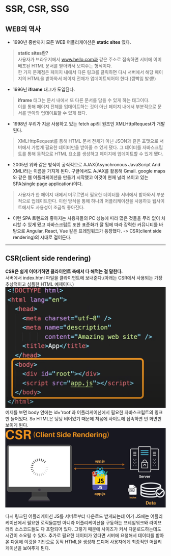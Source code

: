 # SSR, CSR, SSG

## WEB의 역사  

- 1990년 중반까지 모든 WEB 어플리케이션은 **static sites** 였다.
>**static sites란?**  
>사용자가 브라우저에서 www.hello.com과 같은 주소로 접속하면 서버에 이미 배포된 HTML 문서를 받아와서 보여주는 형식이다.   
>한 가지 문제점은 페이지 내에서 다른 링크를 클릭하면 다시 서버에서 해당 페이지의 HTML을 받아와서 페이지 전체가 업데이트되어야 한다.(깜빡임 발생!)

- 1996년 **iframe** 태그가 도입된다.
>**iframe** 태그는 문서 내에서 또 다른 문서를 담을 수 있게 하는 태그이다.  
>이를 통해 페이지 전체를 업데이트하는 것이 아닌 페이지 내에서 부분적으로 문서를 받아와 업데이트할 수 있게 됐다.

- 1998년 우리가 지금 사용하고 있는 fetch api의 원조인 XMLHttpRequest가 개발된다.
>XMLHttpRequest를 통해 HTML 문서 전체가 아닌 JSON과 같은 포맷으로 서버에서 가볍게 필요한 데이터만을 받아올 수 있게 됐다.
>그 데이터를 자바스크립트를 통해 동적으로 HTML 요소를 생성하고 페이지에 업데이트할 수 있게 됐다.

- 2005년 위와 같은 방식이 공식적으로 AJAX(Asynchronous JavaScript And XML)라는 이름을 가지게 된다. 구글에서도 AJAX를 활용해 Gmail. google maps와 같은 웹 어플리케이션을 만들기 시작했고 이것이 현재 널리 쓰이고 있는 SPA(single page application)이다.
>사용자가 한 페이지 내에서 머무르면서 필요한 데이터를 서버에서 받아와서 부분적으로 업데이트한다. 이런 방식을 통해 하나의 어플리케이션을 사용하듯 웹사이트에서도 사용성이 조금씩 좋아진다.

- 이런 SPA 트렌드와 좋아지는 사용자들의 PC 성능에 따라 많은 것들을 무리 없이 처리할 수 있게 됐고 자바스크립트 또한 표준화가 잘 됨에 따라 강력한 커뮤니티를 바탕으로 Angular, React, Vue 같은 프레임워크가 등장했다. ->  CSR(client side rendering)의 시대로 접어든다.
***
## CSR(client side rendering)
**CSR은 쉽게 이야기하면 클라이언트 측에서 다 해먹는 걸 말한다.**  
서버에서 index.html 파일을 클라이언트에 보내준다.(아래는 CSR에서 사용되는 가장 추상적이고 심플한 HTML 예제이다.)
![csr.png](./image/csr.png)
예제를 보면 body 안에는 id='root'과 어플리케이션에서 필요한 자바스크립트의 링크만 들어있다. So HTML은 텅텅 비어있기 때문에 처음에 사이트에 접속하면 빈 화면만 보이게 된다.
![csr2.png](./image/csr2.png)

다시 링크된 어플리케이션 JS를 서버로부터 다운로드 받게되는데 여기 JS에는 어플리케이션에서 필요한 로직들뿐만 아니라 어플리케이션을 구동하는 프레임워크와 라이브러리 소스코드들도 다 포함되어 있다.
그렇기 때문에 사이즈가 커서 다운로드하는데도 시간이 소요될 수 있다. 추가로 필요한 데이터가 있다면 서버에 요청해서 데이터를 받아온 다음에 이것을 기반으로 동적 HTML을 생성해 드디어 사용자에게 최종적인 어플리케이션을 보여주게 된다.

